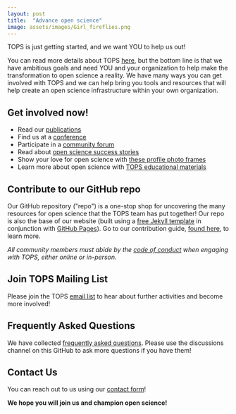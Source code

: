 ```yaml
---
layout: post
title:  "Advance open science"
image: assets/images/Girl_fireflies.png
---
```


TOPS is just getting started, and we want YOU to help us out!

You can read more details about TOPS [here](https://nasa.github.io/Transform-to-Open-Science-Book/), but the bottom line is that we have ambitious goals and need YOU and your organization to help make the transformation to open science a reality. We have many ways you can get involved with TOPS and we can help bring you tools and resources that will help create an open science infrastructure within your own organization.

## Get involved now!

- Read our [publications](https://github.com/nasa/Transform-to-Open-Science/blob/main/docs/Area1_Engagement/Outreach/tops_publications.md)
- Find us at a [conference](https://github.com/nasa/Transform-to-Open-Science/blob/main/docs/Area1_Engagement/Outreach/tops_conferences.md)
- Participate in a [community forum](https://github.com/nasa/Transform-to-Open-Science/tree/main/docs/Area1_Engagement/Community_Forums)
- Read about [open science success stories](https://science.nasa.gov/open-science/transform-to-open-science/stories)
- Show your love for open science with [these profile photo frames](https://www.canva.com/design/DAE_9KAimo4/HGjINSG0FYnFPfjxHUTcIQ/edit)
- Learn more about open science with [TOPS educational materials](https://nasa.github.io/Transform-to-Open-Science-Book/Open_Science_Cookbook/readme.html)


## Contribute to our GitHub repo

Our GitHub repository ("repo") is a one-stop shop for uncovering the many resources for open science that the TOPS team has put together! Our repo is also the base of our website (built using a [free Jekyll template](https://jekyllthemes.io) in conjunction with [GitHub Pages](https://docs.github.com/en/pages/setting-up-a-github-pages-site-with-jekyll)). Go to our contribution guide, [found here](https://nasa.github.io/Transform-to-Open-Science-Book/About/CONTRIBUTING.html), to learn more.

*All community members must abide by the [code of conduct](https://nasa.github.io/Transform-to-Open-Science-Book/About/CODE_OF_CONDUCT.html) when engaging with TOPS, either online or in-person.*



## Join TOPS Mailing List

Please join the TOPS [email list](https://docs.google.com/forms/d/e/1FAIpQLSeb_6PdbaPYFcVwXWgMJ053Q_pF2rW2YOu51Qmrh5nWaRYc7Q/viewform) to hear about further activities and become more involved!


## Frequently Asked Questions

We have collected [frequently asked questions](https://nasa.github.io/Transform-to-Open-Science-Book/About/tops_faq.html). Please use the discussions channel on this GitHub to ask more questions if you have them!

## Contact Us

You can reach out to us using our [contact form](https://docs.google.com/forms/d/1XcjQU9vYyXAMmJFdB6H021PFypGYWbNKvNR_em5q2UY)!

**We hope you will join us and champion open science!**
